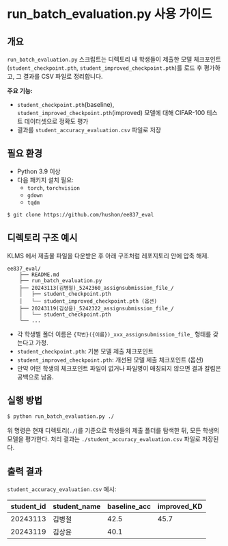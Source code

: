 # run_batch_evaluation.py 사용 가이드

## 개요

`run_batch_evaluation.py` 스크립트는 디렉토리 내 학생들이 제출한 모델 체크포인트(`student_checkpoint.pth`, `student_improved_checkpoint.pth`)를 로드 후 평가하고, 그 결과를 CSV 파일로 정리합니다. 

**주요 기능:**
- `student_checkpoint.pth`(baseline), `student_improved_checkpoint.pth`(improved) 모델에 대해 CIFAR-100 테스트 데이터셋으로 정확도 평가
- 결과를 `student_accuracy_evaluation.csv` 파일로 저장

## 필요 환경

- Python 3.9 이상
- 다음 패키지 설치 필요:
  - `torch`, `torchvision`
  - `gdown`
  - `tqdm`

```bash
$ git clone https://github.com/hushon/ee837_eval
```

## 디렉토리 구조 예시

KLMS 에서 제출물 파일을 다운받은 후 아래 구조처럼 레포지토리 안에 압축 해제. 

```
ee837_eval/
    ├── README.md
    ├── run_batch_evaluation.py
    ├── 20243113(김병철)_5242360_assignsubmission_file_/
    │   ├── student_checkpoint.pth
    │   └── student_improved_checkpoint.pth (옵션)
    ├── 20243119(김상윤)_5242322_assignsubmission_file_/
    │   └── student_checkpoint.pth
    └── ...
```

  - 각 학생별 폴더 이름은 `{학번}({이름})_xxx_assignsubmission_file_` 형태를 갖는다고 가정.
  - `student_checkpoint.pth`: 기본 모델 제출 체크포인트
  - `student_improved_checkpoint.pth`: 개선된 모델 제출 체크포인트 (옵션)
  - 만약 어떤 학생의 체크포인트 파일이 없거나 파일명이 매칭되지 않으면 결과 칼럼은 공백으로 남음.

## 실행 방법

```bash
$ python run_batch_evaluation.py ./ 
```

위 명령은 현재 디렉토리(`./`)를 기준으로 학생들의 제출 폴더를 탐색한 뒤, 모든 학생의 모델을 평가한다. 처리 결과는 `./student_accuracy_evaluation.csv` 파일로 저장된다.

## 출력 결과

`student_accuracy_evaluation.csv` 예시:

|student_id|student_name|baseline_acc|improved_KD|
|---|---|---|---|
|20243113|김병철|42.5|45.7|
|20243119|김상윤|40.1| |